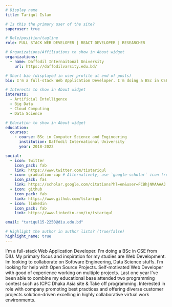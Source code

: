 ```yaml
---
# Display name
title: Tariqul Islam

# Is this the primary user of the site?
superuser: true

# Role/position/tagline
role: FULL STACK WEB DEVELOPER | REACT DEVELOPER | RESEARCHER

# Organizations/Affiliations to show in About widget
organizations:
  - name: Daffodil Internaitonal University
    url: https://daffodilvarsity.edu.bd/

# Short bio (displayed in user profile at end of posts)
bio: I'm a full-stack Web Application Developer. I'm doing a BSc in CSE from DIU. My primary focus and inspiration for my studies are Web Development.

# Interests to show in About widget
interests:
  - Artificial Intelligence
  - Big Data
  - Cloud Computing
  - Data Science

# Education to show in About widget
education:
  courses:
    - course: BSc in Computer Science and Engineering
      institution: Daffodil International University
      year: 2018-2022

social:
  - icon: twitter
    icon_pack: fab
    link: https://www.twitter.com/tistariqul
  - icon: graduation-cap # Alternatively, use `google-scholar` icon from `ai` icon pack
    icon_pack: fas
    link: https://scholar.google.com/citations?hl=en&user=FCBhjNMAAAAJ
  - icon: github
    icon_pack: fab
    link: https://www.github.com/tstariqul
  - icon: linkedin
    icon_pack: fab
    link: https://www.linkedin.com/in/tstariqul

email: "tariqul15-2250@diu.edu.bd"

# Highlight the author in author lists? (true/false)
highlight_name: true
---
```


I'm a full-stack Web Application Developer. I'm doing a BSc in CSE from DIU. My primary focus and inspiration for my studies are Web Development. Im looking to collaborate on Software Engineering, Data Science stuffs. I’m looking for help with Open Source Projects. Self-motivated Web Developer with good of experience working on multiple projects. Last one year I've been able to combine my educational base attended two programming contest such as ICPC Dhaka Asia site & Take off programming. Interested in role with company promoting best practices and offering diverse customer projects solution-driven excelling in highly collaborative virtual work environments.